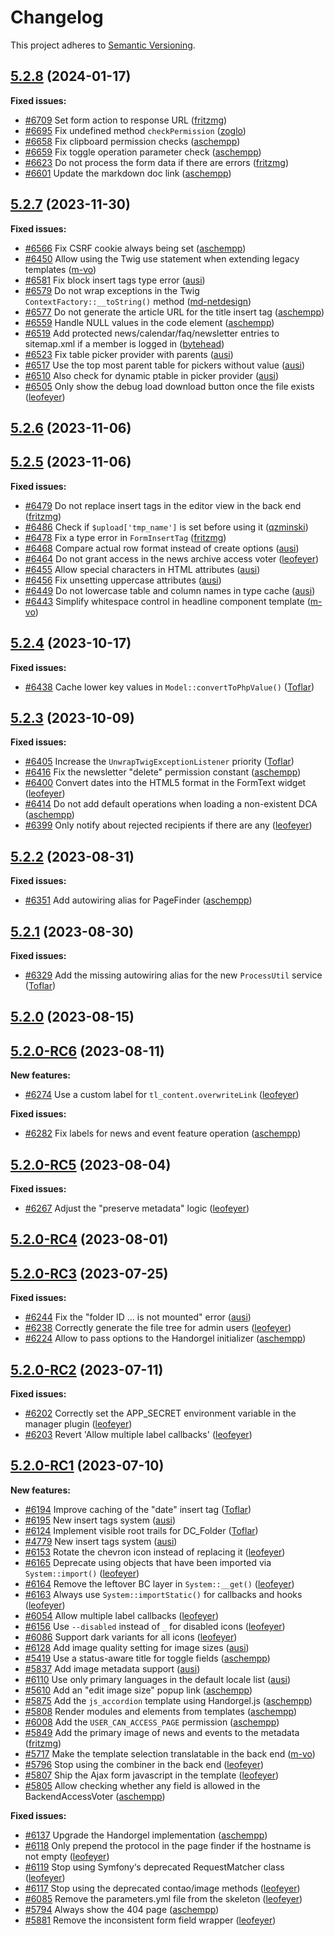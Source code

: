 # Changelog

This project adheres to [Semantic Versioning].

## [5.2.8] (2024-01-17)

**Fixed issues:**

- [#6709] Set form action to response URL ([fritzmg])
- [#6695] Fix undefined method `checkPermission` ([zoglo])
- [#6658] Fix clipboard permission checks ([aschempp])
- [#6659] Fix toggle operation parameter check ([aschempp])
- [#6623] Do not process the form data if there are errors ([fritzmg])
- [#6601] Update the markdown doc link ([aschempp])

## [5.2.7] (2023-11-30)

**Fixed issues:**

- [#6566] Fix CSRF cookie always being set ([aschempp])
- [#6450] Allow using the Twig use statement when extending legacy templates ([m-vo])
- [#6581] Fix block insert tags type error ([ausi])
- [#6579] Do not wrap exceptions in the Twig `ContextFactory::__toString()` method ([md-netdesign])
- [#6577] Do not generate the article URL for the title insert tag ([aschempp])
- [#6559] Handle NULL values in the code element ([aschempp])
- [#6519] Add protected news/calendar/faq/newsletter entries to sitemap.xml if a member is logged in ([bytehead])
- [#6523] Fix table picker provider with parents ([ausi])
- [#6517] Use the top most parent table for pickers without value ([ausi])
- [#6510] Also check for dynamic ptable in picker provider ([ausi])
- [#6505] Only show the debug load download button once the file exists ([leofeyer])

## [5.2.6] (2023-11-06)

## [5.2.5] (2023-11-06)

**Fixed issues:**

- [#6479] Do not replace insert tags in the editor view in the back end ([fritzmg])
- [#6486] Check if `$upload['tmp_name']` is set before using it ([qzminski])
- [#6478] Fix a type error in `FormInsertTag` ([fritzmg])
- [#6468] Compare actual row format instead of create options ([ausi])
- [#6464] Do not grant access in the news archive access voter ([leofeyer])
- [#6455] Allow special characters in HTML attributes ([ausi])
- [#6456] Fix unsetting uppercase attributes ([ausi])
- [#6449] Do not lowercase table and column names in type cache ([ausi])
- [#6443] Simplify whitespace control in headline component template ([m-vo])

## [5.2.4] (2023-10-17)

**Fixed issues:**

- [#6438] Cache lower key values in `Model::convertToPhpValue()` ([Toflar])

## [5.2.3] (2023-10-09)

**Fixed issues:**

- [#6405] Increase the `UnwrapTwigExceptionListener` priority ([Toflar])
- [#6416] Fix the newsletter "delete" permission constant ([aschempp])
- [#6400] Convert dates into the HTML5 format in the FormText widget ([leofeyer])
- [#6414] Do not add default operations when loading a non-existent DCA ([aschempp])
- [#6399] Only notify about rejected recipients if there are any ([leofeyer])

## [5.2.2] (2023-08-31)

**Fixed issues:**

- [#6351] Add autowiring alias for PageFinder ([aschempp])

## [5.2.1] (2023-08-30)

**Fixed issues:**

- [#6329] Add the missing autowiring alias for the new `ProcessUtil` service ([Toflar])

## [5.2.0] (2023-08-15)

## [5.2.0-RC6] (2023-08-11)

**New features:**

- [#6274] Use a custom label for `tl_content.overwriteLink` ([leofeyer])

**Fixed issues:**

- [#6282] Fix labels for news and event feature operation ([aschempp])

## [5.2.0-RC5] (2023-08-04)

**Fixed issues:**

- [#6267] Adjust the "preserve metadata" logic ([leofeyer])

## [5.2.0-RC4] (2023-08-01)

## [5.2.0-RC3] (2023-07-25)

**Fixed issues:**

- [#6244] Fix the "folder ID … is not mounted" error ([ausi])
- [#6238] Correctly generate the file tree for admin users ([leofeyer])
- [#6224] Allow to pass options to the Handorgel initializer ([aschempp])

## [5.2.0-RC2] (2023-07-11)

**Fixed issues:**

- [#6202] Correctly set the APP_SECRET environment variable in the manager plugin ([leofeyer])
- [#6203] Revert 'Allow multiple label callbacks' ([leofeyer])

## [5.2.0-RC1] (2023-07-10)

**New features:**

- [#6194] Improve caching of the "date" insert tag ([Toflar])
- [#6195] New insert tags system ([ausi])
- [#6124] Implement visible root trails for DC_Folder ([Toflar])
- [#4779] New insert tags system ([ausi])
- [#6153] Rotate the chevron icon instead of replacing it ([leofeyer])
- [#6165] Deprecate using objects that have been imported via `System::import()` ([leofeyer])
- [#6164] Remove the leftover BC layer in `System::__get()` ([leofeyer])
- [#6163] Always use `System::importStatic()` for callbacks and hooks ([leofeyer])
- [#6054] Allow multiple label callbacks ([leofeyer])
- [#6156] Use `--disabled` instead of `_` for disabled icons ([leofeyer])
- [#6086] Support dark variants for all icons ([leofeyer])
- [#6128] Add image quality setting for image sizes ([ausi])
- [#5419] Use a status-aware title for toggle fields ([aschempp])
- [#5837] Add image metadata support ([ausi])
- [#6110] Use only primary languages in the default locale list ([ausi])
- [#5610] Add an "edit image size" popup link ([aschempp])
- [#5875] Add the `js_accordion` template using Handorgel.js ([aschempp])
- [#5808] Render modules and elements from templates ([aschempp])
- [#6008] Add the `USER_CAN_ACCESS_PAGE` permission ([aschempp])
- [#5849] Add the primary image of news and events to the metadata ([fritzmg])
- [#5717] Make the template selection translatable in the back end ([m-vo])
- [#5796] Stop using the combiner in the back end ([leofeyer])
- [#5807] Ship the Ajax form javascript in the template ([leofeyer])
- [#5805] Allow checking whether any field is allowed in the BackendAccessVoter ([aschempp])

**Fixed issues:**

- [#6137] Upgrade the Handorgel implementation ([aschempp])
- [#6118] Only prepend the protocol in the page finder if the hostname is not empty ([leofeyer])
- [#6119] Stop using Symfony‘s deprecated RequestMatcher class ([leofeyer])
- [#6117] Stop using the deprecated contao/image methods ([leofeyer])
- [#6085] Remove the parameters.yml file from the skeleton ([leofeyer])
- [#5794] Always show the 404 page ([aschempp])
- [#5881] Remove the inconsistent form field wrapper ([leofeyer])

[Semantic Versioning]: https://semver.org/spec/v2.0.0.html
[5.2.8]: https://github.com/contao/contao/releases/tag/5.2.8
[5.2.7]: https://github.com/contao/contao/releases/tag/5.2.7
[5.2.6]: https://github.com/contao/contao/releases/tag/5.2.6
[5.2.5]: https://github.com/contao/contao/releases/tag/5.2.5
[5.2.4]: https://github.com/contao/contao/releases/tag/5.2.4
[5.2.3]: https://github.com/contao/contao/releases/tag/5.2.3
[5.2.2]: https://github.com/contao/contao/releases/tag/5.2.2
[5.2.1]: https://github.com/contao/contao/releases/tag/5.2.1
[5.2.0]: https://github.com/contao/contao/releases/tag/5.2.0
[5.2.0-RC6]: https://github.com/contao/contao/releases/tag/5.2.0-RC6
[5.2.0-RC5]: https://github.com/contao/contao/releases/tag/5.2.0-RC5
[5.2.0-RC4]: https://github.com/contao/contao/releases/tag/5.2.0-RC4
[5.2.0-RC3]: https://github.com/contao/contao/releases/tag/5.2.0-RC3
[5.2.0-RC2]: https://github.com/contao/contao/releases/tag/5.2.0-RC2
[5.2.0-RC1]: https://github.com/contao/contao/releases/tag/5.2.0-RC1
[aschempp]: https://github.com/aschempp
[ausi]: https://github.com/ausi
[bytehead]: https://github.com/bytehead
[fritzmg]: https://github.com/fritzmg
[leofeyer]: https://github.com/leofeyer
[m-vo]: https://github.com/m-vo
[md-netdesign]: https://github.com/md-netdesign
[qzminski]: https://github.com/qzminski
[Toflar]: https://github.com/Toflar
[zoglo]: https://github.com/zoglo
[#4779]: https://github.com/contao/contao/pull/4779
[#5419]: https://github.com/contao/contao/pull/5419
[#5610]: https://github.com/contao/contao/pull/5610
[#5717]: https://github.com/contao/contao/pull/5717
[#5794]: https://github.com/contao/contao/pull/5794
[#5796]: https://github.com/contao/contao/pull/5796
[#5805]: https://github.com/contao/contao/pull/5805
[#5807]: https://github.com/contao/contao/pull/5807
[#5808]: https://github.com/contao/contao/pull/5808
[#5837]: https://github.com/contao/contao/pull/5837
[#5849]: https://github.com/contao/contao/pull/5849
[#5875]: https://github.com/contao/contao/pull/5875
[#5881]: https://github.com/contao/contao/pull/5881
[#6008]: https://github.com/contao/contao/pull/6008
[#6054]: https://github.com/contao/contao/pull/6054
[#6085]: https://github.com/contao/contao/pull/6085
[#6086]: https://github.com/contao/contao/pull/6086
[#6110]: https://github.com/contao/contao/pull/6110
[#6117]: https://github.com/contao/contao/pull/6117
[#6118]: https://github.com/contao/contao/pull/6118
[#6119]: https://github.com/contao/contao/pull/6119
[#6124]: https://github.com/contao/contao/pull/6124
[#6128]: https://github.com/contao/contao/pull/6128
[#6137]: https://github.com/contao/contao/pull/6137
[#6153]: https://github.com/contao/contao/pull/6153
[#6156]: https://github.com/contao/contao/pull/6156
[#6163]: https://github.com/contao/contao/pull/6163
[#6164]: https://github.com/contao/contao/pull/6164
[#6165]: https://github.com/contao/contao/pull/6165
[#6194]: https://github.com/contao/contao/pull/6194
[#6195]: https://github.com/contao/contao/pull/6195
[#6202]: https://github.com/contao/contao/pull/6202
[#6203]: https://github.com/contao/contao/pull/6203
[#6224]: https://github.com/contao/contao/pull/6224
[#6238]: https://github.com/contao/contao/pull/6238
[#6244]: https://github.com/contao/contao/pull/6244
[#6267]: https://github.com/contao/contao/pull/6267
[#6274]: https://github.com/contao/contao/pull/6274
[#6282]: https://github.com/contao/contao/pull/6282
[#6329]: https://github.com/contao/contao/pull/6329
[#6351]: https://github.com/contao/contao/pull/6351
[#6399]: https://github.com/contao/contao/pull/6399
[#6400]: https://github.com/contao/contao/pull/6400
[#6405]: https://github.com/contao/contao/pull/6405
[#6414]: https://github.com/contao/contao/pull/6414
[#6416]: https://github.com/contao/contao/pull/6416
[#6438]: https://github.com/contao/contao/pull/6438
[#6443]: https://github.com/contao/contao/pull/6443
[#6449]: https://github.com/contao/contao/pull/6449
[#6450]: https://github.com/contao/contao/pull/6450
[#6455]: https://github.com/contao/contao/pull/6455
[#6456]: https://github.com/contao/contao/pull/6456
[#6464]: https://github.com/contao/contao/pull/6464
[#6468]: https://github.com/contao/contao/pull/6468
[#6478]: https://github.com/contao/contao/pull/6478
[#6479]: https://github.com/contao/contao/pull/6479
[#6486]: https://github.com/contao/contao/pull/6486
[#6505]: https://github.com/contao/contao/pull/6505
[#6510]: https://github.com/contao/contao/pull/6510
[#6517]: https://github.com/contao/contao/pull/6517
[#6519]: https://github.com/contao/contao/pull/6519
[#6523]: https://github.com/contao/contao/pull/6523
[#6559]: https://github.com/contao/contao/pull/6559
[#6566]: https://github.com/contao/contao/pull/6566
[#6577]: https://github.com/contao/contao/pull/6577
[#6579]: https://github.com/contao/contao/pull/6579
[#6581]: https://github.com/contao/contao/pull/6581
[#6601]: https://github.com/contao/contao/pull/6601
[#6623]: https://github.com/contao/contao/pull/6623
[#6658]: https://github.com/contao/contao/pull/6658
[#6659]: https://github.com/contao/contao/pull/6659
[#6695]: https://github.com/contao/contao/pull/6695
[#6709]: https://github.com/contao/contao/pull/6709
